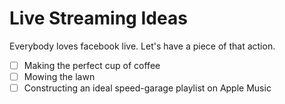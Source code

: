 # Live Streaming Ideas

Everybody loves facebook live. Let's have a piece of that action.

- [ ] Making the perfect cup of coffee
- [ ] Mowing the lawn
- [ ] Constructing an ideal speed-garage playlist on Apple Music
